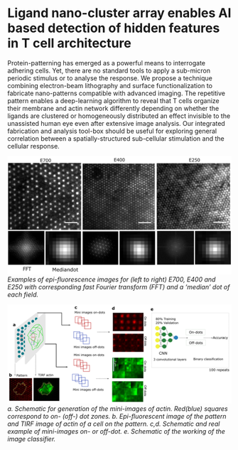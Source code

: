 # Ligand nano-cluster array enables AI based detection of hidden features in T cell architecture

Protein-patterning has emerged as a powerful means to interrogate adhering cells. Yet, there are no standard tools to apply a sub-micron periodic stimulus or to analyse the response. We propose a technique combining electron-beam lithography and surface functionalization to fabricate nano-patterns compatible with advanced imaging. The repetitive pattern enables a deep-learning algorithm to reveal that T cells organize their membrane and actin network differently depending on whether the ligands are clustered or homogeneously distributed an effect invisible to the unassisted human eye even after extensive image analysis. Our integrated fabrication and analysis tool-box should be useful for exploring general correlation between a spatially-structured sub-cellular stimulation and the cellular response.

![patterns.png](Images/patterns.png) 
*Examples of epi-fluorescence images for (left to right) E700, E400 and E250 with corresponding fast Fourier transform (FFT) and a ‘median’ dot of each field.*

![AI.png](Images/AI_classifier.png)
*a. Schematic for generation of the mini-images of actin. Red(blue) squares correspond to on- (off-) dot zones. b. Epi-fluorescent image of the pattern and TIRF image of actin of a cell on the pattern. c,d. Schematic and real example of mini-images on- or off-dot. e. Schematic of the working of the image classifier.*
